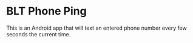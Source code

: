 # BLT Phone Ping
This is an Android app that will text an entered phone number every few seconds the current time. 
